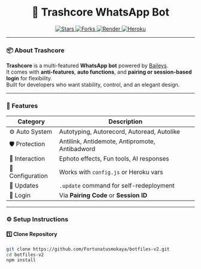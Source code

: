 <h1 align="center">🤖 Trashcore WhatsApp Bot</h1>

<p align="center">
  <a href="https://github.com/Fortunatusmokaya/botfiles-v2">
    <img src="https://img.shields.io/github/stars/Fortunatusmokaya/botfiles-v2?style=flat-square&color=gold" alt="Stars" />
  </a>
  <a href="https://github.com/Fortunatusmokaya/botfiles-v2/fork">
    <img src="https://img.shields.io/github/forks/Fortunatusmokaya/botfiles-v2?style=flat-square&color=blue" alt="Forks" />
  </a>
  <a href="https://render.com/">
    <img src="https://img.shields.io/badge/Deploy%20to%20Render-000000?style=flat-square&logo=render" alt="Render" />
  </a>
  <a href="https://heroku.com/">
    <img src="https://img.shields.io/badge/Deploy%20to%20Heroku-79589F?style=flat-square&logo=heroku" alt="Heroku" />
  </a>
</p>

---

### 📦 About Trashcore

**Trashcore** is a multi-featured **WhatsApp bot** powered by [Baileys](https://github.com/WhiskeySockets/Baileys).  
It comes with **anti-features**, **auto functions**, and **pairing or session-based login** for flexibility.  
Built for developers who want stability, control, and an elegant design.

---

### 🚀 Features

| Category | Description |
|-----------|--------------|
| ⚙️ Auto System | Autotyping, Autorecord, Autoread, Autolike |
| 🛡️ Protection | Antilink, Antidemote, Antipromote, Antibadword |
| 💬 Interaction | Ephoto effects, Fun tools, AI responses |
| 🧠 Configuration | Works with `config.js` or Heroku vars |
| 🔁 Updates | `.update` command for self-redeployment |
| 🔐 Login | Via **Pairing Code** or **Session ID** |

---

### ⚙️ Setup Instructions

#### 1️⃣ Clone Repository

```bash
git clone https://github.com/Fortunatusmokaya/botfiles-v2.git
cd botfiles-v2
npm install
